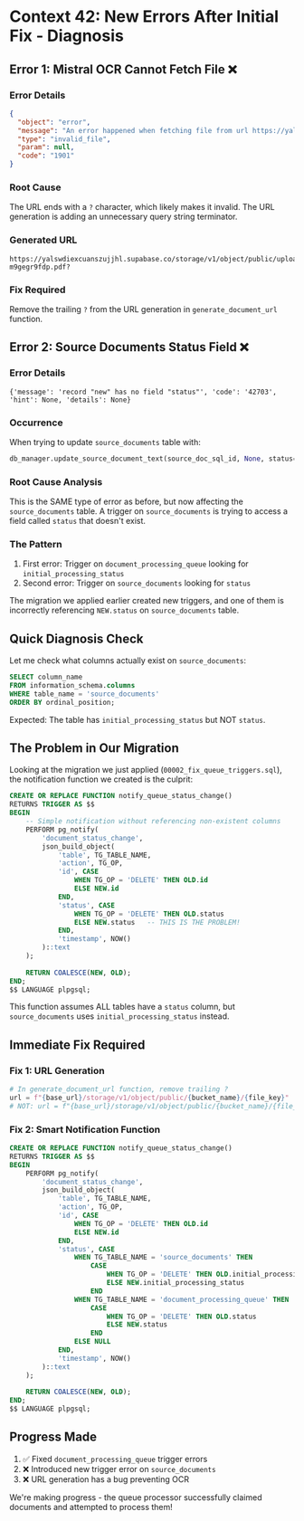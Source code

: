 # Context 42: New Errors After Initial Fix - Diagnosis

## Error 1: Mistral OCR Cannot Fetch File ❌

### Error Details
```json
{
  "object": "error",
  "message": "An error happened when fetching file from url https://yalswdiexcuanszujjhl.supabase.co/storage/v...bject/public/uploads/1747966420130-m9gegr9fdp.pdf?",
  "type": "invalid_file",
  "param": null,
  "code": "1901"
}
```

### Root Cause
The URL ends with a `?` character, which likely makes it invalid. The URL generation is adding an unnecessary query string terminator.

### Generated URL
```
https://yalswdiexcuanszujjhl.supabase.co/storage/v1/object/public/uploads/1747966420130-m9gegr9fdp.pdf?
```

### Fix Required
Remove the trailing `?` from the URL generation in `generate_document_url` function.

## Error 2: Source Documents Status Field ❌

### Error Details
```
{'message': 'record "new" has no field "status"', 'code': '42703', 'hint': None, 'details': None}
```

### Occurrence
When trying to update `source_documents` table with:
```python
db_manager.update_source_document_text(source_doc_sql_id, None, status="extraction_failed")
```

### Root Cause Analysis
This is the SAME type of error as before, but now affecting the `source_documents` table. A trigger on `source_documents` is trying to access a field called `status` that doesn't exist.

### The Pattern
1. First error: Trigger on `document_processing_queue` looking for `initial_processing_status`
2. Second error: Trigger on `source_documents` looking for `status`

The migration we applied earlier created new triggers, and one of them is incorrectly referencing `NEW.status` on `source_documents` table.

## Quick Diagnosis Check

Let me check what columns actually exist on `source_documents`:

```sql
SELECT column_name 
FROM information_schema.columns 
WHERE table_name = 'source_documents' 
ORDER BY ordinal_position;
```

Expected: The table has `initial_processing_status` but NOT `status`.

## The Problem in Our Migration

Looking at the migration we just applied (`00002_fix_queue_triggers.sql`), the notification function we created is the culprit:

```sql
CREATE OR REPLACE FUNCTION notify_queue_status_change()
RETURNS TRIGGER AS $$
BEGIN
    -- Simple notification without referencing non-existent columns
    PERFORM pg_notify(
        'document_status_change',
        json_build_object(
            'table', TG_TABLE_NAME,
            'action', TG_OP,
            'id', CASE 
                WHEN TG_OP = 'DELETE' THEN OLD.id 
                ELSE NEW.id 
            END,
            'status', CASE 
                WHEN TG_OP = 'DELETE' THEN OLD.status 
                ELSE NEW.status   -- THIS IS THE PROBLEM!
            END,
            'timestamp', NOW()
        )::text
    );
    
    RETURN COALESCE(NEW, OLD);
END;
$$ LANGUAGE plpgsql;
```

This function assumes ALL tables have a `status` column, but `source_documents` uses `initial_processing_status` instead.

## Immediate Fix Required

### Fix 1: URL Generation
```python
# In generate_document_url function, remove trailing ?
url = f"{base_url}/storage/v1/object/public/{bucket_name}/{file_key}"
# NOT: url = f"{base_url}/storage/v1/object/public/{bucket_name}/{file_key}?"
```

### Fix 2: Smart Notification Function
```sql
CREATE OR REPLACE FUNCTION notify_queue_status_change()
RETURNS TRIGGER AS $$
BEGIN
    PERFORM pg_notify(
        'document_status_change',
        json_build_object(
            'table', TG_TABLE_NAME,
            'action', TG_OP,
            'id', CASE 
                WHEN TG_OP = 'DELETE' THEN OLD.id 
                ELSE NEW.id 
            END,
            'status', CASE 
                WHEN TG_TABLE_NAME = 'source_documents' THEN
                    CASE 
                        WHEN TG_OP = 'DELETE' THEN OLD.initial_processing_status 
                        ELSE NEW.initial_processing_status 
                    END
                WHEN TG_TABLE_NAME = 'document_processing_queue' THEN
                    CASE 
                        WHEN TG_OP = 'DELETE' THEN OLD.status 
                        ELSE NEW.status 
                    END
                ELSE NULL
            END,
            'timestamp', NOW()
        )::text
    );
    
    RETURN COALESCE(NEW, OLD);
END;
$$ LANGUAGE plpgsql;
```

## Progress Made
1. ✅ Fixed `document_processing_queue` trigger errors
2. ❌ Introduced new trigger error on `source_documents`
3. ❌ URL generation has a bug preventing OCR

We're making progress - the queue processor successfully claimed documents and attempted to process them!